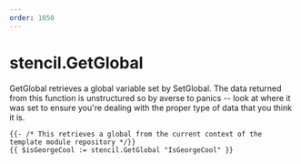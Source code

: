 ```yaml
---
order: 1050
---
```


# stencil.GetGlobal

GetGlobal retrieves a global variable set by SetGlobal\. The data returned from this function is unstructured so by averse to panics -- look at where it was set to ensure you're dealing with the proper type of data that you think it is.

```
{{- /* This retrieves a global from the current context of the template module repository */}}
{{ $isGeorgeCool := stencil.GetGlobal "IsGeorgeCool" }}
```
